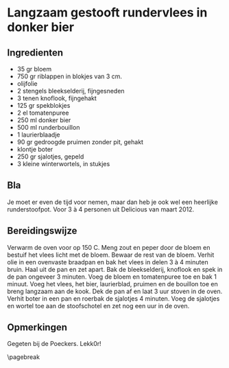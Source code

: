 # Langzaam gestooft rundervlees in donker bier

## Ingredienten

  * 35 gr bloem
  * 750 gr riblappen in blokjes van 3 cm.
  * olijfolie
  * 2 stengels bleekselderij, fijngesneden
  * 3 tenen knoflook, fijngehakt
  * 125 gr spekblokjes
  * 2 el tomatenpuree
  * 250 ml donker bier
  * 500 ml runderbouillon
  * 1 laurierblaadje
  * 90 gr gedroogde pruimen zonder pit, gehakt
  * klontje boter
  * 250 gr sjalotjes, gepeld
  * 3 kleine winterwortels, in stukjes

## Bla

Je moet er even de tijd voor nemen, maar dan heb je ook wel een heerlijke runderstoofpot. Voor 3 à 4 personen uit Delicious van maart 2012.

## Bereidingswijze

Verwarm de oven voor op 150 C.
Meng zout en peper door de bloem en bestuif het vlees licht met de bloem.
Bewaar de rest van de bloem.
Verhit olie in een ovenvaste braadpan en bak het vlees in delen 3 à 4 minuten bruin.
Haal uit de pan en zet apart.
Bak de bleekselderij, knoflook en spek in de pan ongeveer 3 minuten.
Voeg de bloem en tomatenpuree toe en bak 1 minuut.
Voeg het vlees, het bier, laurierblad, pruimen en de bouillon toe en breng langzaam aan de kook.
Dek de pan af en laat 3 uur stoven in de oven.
Verhit boter in een pan en roerbak de sjalotjes 4 minuten.
Voeg de sjalotjes en wortel toe aan de stoofschotel en zet nog een uur in de oven.

## Opmerkingen

Gegeten bij de Poeckers. Lekk0r!

\pagebreak

